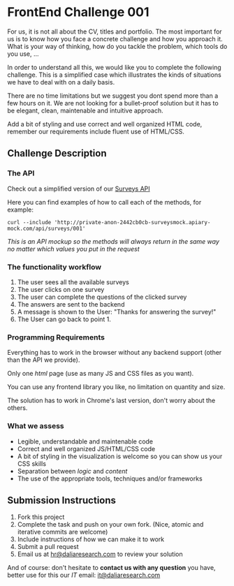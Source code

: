 # FrontEnd Challenge 001

For us, it is not all about the CV, titles and portfolio. The most important for us is to know how you face a concrete challenge and how you approach it. What is your way of thinking, how do you tackle the problem, which tools do you use, ...

In order to understand all this, we would like you to complete the following challenge. This is a simplified case which illustrates the kinds of situations we have to deal with on a daily basis.

There are no time limitations but we suggest you dont spend more than a few hours on it. We are not looking for a bullet-proof solution but it has to be elegant, clean, maintenable and intuitive approach.

Add a bit of styling and use correct and well organized HTML code, remember our requirements include fluent use of HTML/CSS.

## Challenge Description

### The API

Check out a simplified version of our [Surveys API](http://docs.surveysmock.apiary.io/)

Here you can find examples of how to call each of the methods, for example:

    curl --include 'http://private-anon-2442cb0cb-surveysmock.apiary-mock.com/api/surveys/001'

_This is an API mockup so the methods will always return in the same way no matter which values you put in the request_

### The functionality workflow

1. The user sees all the available surveys
1. The user clicks on one survey
1. The user can complete the questions of the clicked survey
1. The answers are sent to the backend
1. A message is shown to the User: "Thanks for answering the survey!"
1. The User can go back to point 1.

### Programming Requirements

Everything has to work in the browser without any backend support (other than the API we provide).

Only one _html_ page (use as many JS and CSS files as you want).

You can use any frontend library you like, no limitation on quantity and size.

The solution has to work in Chrome's last version, don't worry about the others.

### What we assess

- Legible, understandable and maintenable code
- Correct and well organized JS/HTML/CSS code
- A bit of styling in the visualization is welcome so you can show us your CSS skills
- Separation between _logic_ and _content_
- The use of the appropriate tools, techniques and/or frameworks

## Submission Instructions

1. Fork this project
1. Complete the task and push on your own fork. (Nice, atomic and iterative commits are welcome)
1. Include instructions of how we can make it to work
1. Submit a pull request
1. Email us at hr@daliaresearch.com to review your solution

And of course: don't hesitate to **contact us with any question** you have, better use for this our _IT_ email: [it@daliaresearch.com](mailto:it@daliaresearch.com)



